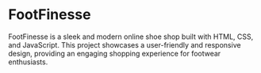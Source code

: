 # FootFinesse
FootFinesse is a sleek and modern online shoe shop built with HTML, CSS, and JavaScript. This project showcases a user-friendly and responsive design, providing an engaging shopping experience for footwear enthusiasts.
